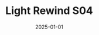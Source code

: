 ---
layout: track
title: Light Rewind S04
permalink: /tracks/light-rewind-s04/
description: "A StudioRich lo-fi track."
image: /assets/covers/light-rewind-s04.webp
date: 2025-01-01
duration: "147.23"
album: "Stranger Vibes"
mood: [Melancholy, Dreamy, Nostalgic]
genre: [lo-fi, chillhop, soul]
---